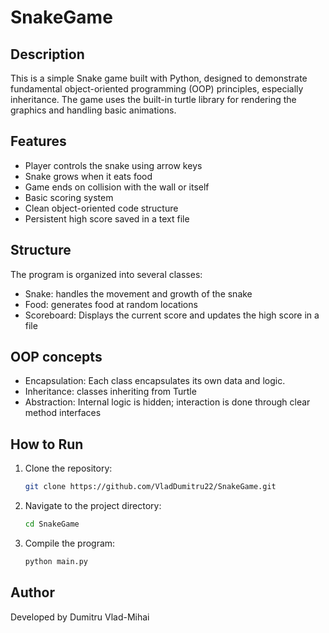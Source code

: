 # SnakeGame

## Description
This is a simple Snake game built with Python, designed to demonstrate fundamental object-oriented programming (OOP) principles, especially inheritance. The game uses the built-in turtle library for rendering the graphics and handling basic animations.
## Features
- Player controls the snake using arrow keys
- Snake grows when it eats food
- Game ends on collision with the wall or itself
- Basic scoring system
- Clean object-oriented code structure
- Persistent high score saved in a text file

## Structure
The program is organized into several classes:
- Snake: handles the movement and growth of the snake
- Food: generates food at random locations
- Scoreboard: Displays the current score and updates the high score in a file

## OOP concepts
- Encapsulation: Each class encapsulates its own data and logic.
- Inheritance: classes inheriting from Turtle
- Abstraction: Internal logic is hidden; interaction is done through clear method interfaces

## How to Run
1. Clone the repository:
   ```bash
   git clone https://github.com/VladDumitru22/SnakeGame.git
   ```
2. Navigate to the project directory:
   ```bash
   cd SnakeGame
   ```
3. Compile the program:
   ```bash
   python main.py
   ```

## Author
Developed by Dumitru Vlad-Mihai
